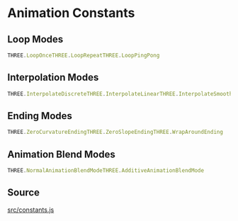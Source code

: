 # Animation Constants

## Loop Modes

  
```ts  
THREE.LoopOnceTHREE.LoopRepeatTHREE.LoopPingPong  
```  

## Interpolation Modes

  
```ts  
THREE.InterpolateDiscreteTHREE.InterpolateLinearTHREE.InterpolateSmooth  
```  

## Ending Modes

  
```ts  
THREE.ZeroCurvatureEndingTHREE.ZeroSlopeEndingTHREE.WrapAroundEnding  
```  

## Animation Blend Modes

  
```ts  
THREE.NormalAnimationBlendModeTHREE.AdditiveAnimationBlendMode  
```  

## Source

<a
href="https://github.com/mrdoob/three.js/blob/master/src/constants.js">src/constants.js</a>

